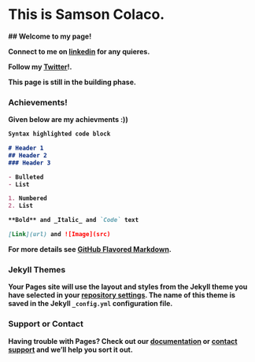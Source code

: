 <h1><b> This is Samson Colaco. <b> </h1>
## Welcome to my page!

Connect to me on [linkedin](www.linkedin.com/in/samson-colaco) for any quieres.

Follow my [Twitter](https://twitter.com/ColacoSamson)!.

This page is still in the building phase.

### Achievements!

Given below are my achievments :))
  
```markdown
Syntax highlighted code block

# Header 1
## Header 2
### Header 3

- Bulleted
- List

1. Numbered
2. List

**Bold** and _Italic_ and `Code` text

[Link](url) and ![Image](src)
```

For more details see [GitHub Flavored Markdown](https://guides.github.com/features/mastering-markdown/).

### Jekyll Themes

Your Pages site will use the layout and styles from the Jekyll theme you have selected in your [repository settings](https://github.com/SamsonColaco/hello-world/settings/pages). The name of this theme is saved in the Jekyll `_config.yml` configuration file.

### Support or Contact

Having trouble with Pages? Check out our [documentation](https://docs.github.com/categories/github-pages-basics/) or [contact support](https://support.github.com/contact) and we’ll help you sort it out.
